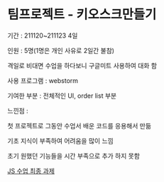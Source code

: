 # 팀프로젝트 - 키오스크만들기

기간 : 211120~211123 4일

인원 : 5명(1명은 개인 사유로 2일간 불참)

격일로 비대면 수업을 하다보니 구글미트 사용하여 대화 함

사용 프로그램 : webstorm

기여한 부분 : 전체적인 UI, order list 부분

느낀점 : 

첫 프로젝트로 그동안 수업서 배운 코드를 응용해서 만듦

기초 지식이 부족하여 어려움을 많이 느낌

초기 원했던 기능들을 시간 부족으로 추가 하지 못함

[JS 수업 최종 과제](https://serviceapi.nmv.naver.com/flash/convertIframeTag.nhn?vid=194D45193115244406170CAA08DC2FF404DF&outKey=V12270265e24d4be9e1b9bc10c97dc87273c5a02431662277b391bc10c97dc87273c5&width=544&height=306)